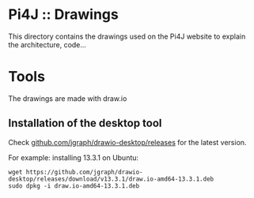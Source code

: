 
 Pi4J :: Drawings
==========================================================================

This directory contains the drawings used on the Pi4J website to explain the architecture, code...

# Tools

The drawings are made with draw.io

## Installation of the desktop tool

Check [github.com/jgraph/drawio-desktop/releases](https://github.com/jgraph/drawio-desktop/releases) 
for the latest version.

For example: installing 13.3.1 on Ubuntu:

```
wget https://github.com/jgraph/drawio-desktop/releases/download/v13.3.1/draw.io-amd64-13.3.1.deb
sudo dpkg -i draw.io-amd64-13.3.1.deb
```